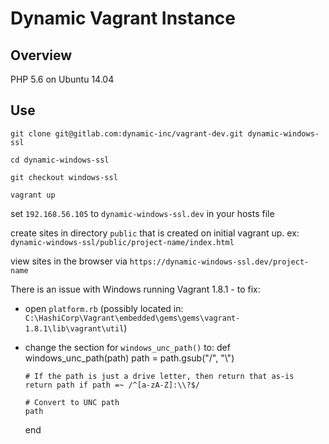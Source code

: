 # Dynamic Vagrant Instance

## Overview

PHP 5.6 on Ubuntu 14.04

## Use

`git clone git@gitlab.com:dynamic-inc/vagrant-dev.git dynamic-windows-ssl`

`cd dynamic-windows-ssl` 

`git checkout windows-ssl`

`vagrant up`

set `192.168.56.105` to `dynamic-windows-ssl.dev` in your hosts file

create sites in directory `public`  that is created on initial vagrant up. ex: `dynamic-windows-ssl/public/project-name/index.html`

view sites in the browser via `https://dynamic-windows-ssl.dev/project-name`

There is an issue with Windows running Vagrant 1.8.1 - to fix:
- open `platform.rb` (possibly located in: `C:\HashiCorp\Vagrant\embedded\gems\gems\vagrant-1.8.1\lib\vagrant\util`)
- change the section for `windows_unc_path()` to:
	def windows_unc_path(path)
      path = path.gsub("/", "\\")

      # If the path is just a drive letter, then return that as-is
      return path if path =~ /^[a-zA-Z]:\\?$/

      # Convert to UNC path
      path
    end